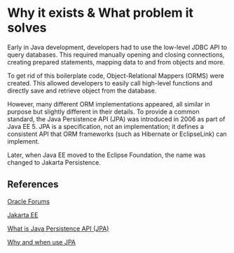 # Why it exists & What problem it solves

Early in Java development, developers had to use the low-level JDBC API to query databases. This required manually opening and closing connections, creating prepared statements, mapping data to and from objects and more.

To get rid of this boilerplate code, Object-Relational Mappers (ORMS) were created. This allowed developers to easily call high-level functions and directly save and retrieve object from the database.

However, many different ORM implementations appeared, all similar in purpose but slightly different in their details. To provide a common standard, the Java Persistence API (JPA) was introduced in 2006 as part of Java EE 5. JPA is a specification, not an implementation; it defines a consistent API that ORM frameworks (such as Hibernate or EclipseLink) can implement.

Later, when Java EE moved to the Eclipse Foundation, the name was changed to Jakarta Persistence.


## References
[Oracle Forums](https://forums.oracle.com/ords/apexds/post/why-jpa-what-s-the-point-6275)

[Jakarta EE](https://www.jakarta.ee)

[What is Java Persistence API (JPA)](https://medium.com/@mavidev/what-is-java-persistence-api-jpa-4af42dc326bc)

[Why and when use JPA](https://vladmihalcea.com/why-and-when-use-jpa/)